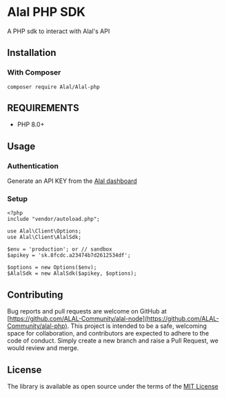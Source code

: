 # Alal PHP SDK
A PHP sdk to interact with Alal's API

## Installation  

### With Composer

`composer require Alal/Alal-php`

## REQUIREMENTS
- PHP 8.0+

## Usage
### Authentication
Generate an API KEY from the <a href="https://pro.saalal.com/login" target="_blank">Alal dashboard</a>

### Setup

```
<?php
include "vendor/autoload.php";

use Alal\Client\Options;
use Alal\Client\AlalSdk;

$env = 'production'; or // sandbox
$apikey = 'sk.8fcdc.a23474b7d2612534df';

$options = new Options($env);
$AlalSdk = new AlalSdk($apikey, $options);
```

<!-- ### Example
```
$response = $AlalSdk->addresses()->generateUsdtAddress('TRX', 'hello@gmail.com');
``` -->

## Contributing

Bug reports and pull requests are welcome on GitHub at [https://github.com/ALAL-Community/alal-node](https://github.com/ALAL-Community/alal-php). This project is intended to be a safe, welcoming space for collaboration, and contributors are expected to adhere to the code of conduct. Simply create a new branch and raise a Pull Request, we would review and merge.

## License

The library is available as open source under the terms of the [MIT License](https://opensource.org/licenses/MIT)
